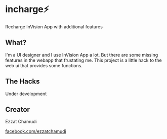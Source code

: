 # incharge⚡️

Recharge InVision App with additional features

## What?

I'm a UI designer and I use InVision App a lot. But there are some missing features in the webapp that frustating me. This project is a little hack to the web ui that provides some functions.

## The Hacks

Under development

## Creator

Ezzat Chamudi

[facebook.com/ezzatchamudi](https://facebook.com/ezzatchamudi)
